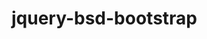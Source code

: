 # jquery-bsd-bootstrap

<script src="https://ajax.googleapis.com/ajax/libs/jquery/1.12.4/jquery.min.js"></script>
<script src="/page/-/js/jquery.bsd-bootstrap.js"></script>
<script src="/page/-/js/main.js"></script>
